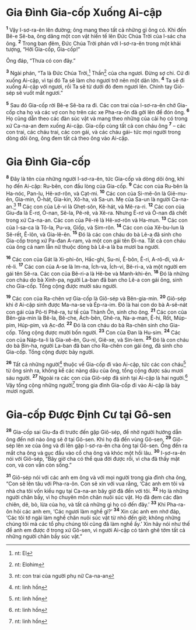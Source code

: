 # Gia Đình Gia-cốp Xuống Ai-cập

<sup><b>1</b></sup> Vậy I-sơ-ra-ên lên đường; ông mang theo tất cả những gì ông có. Khi đến Bê-e Sê-ba, ông dâng một con vật hiến tế lên Đức Chúa Trời của I-sác cha ông. <sup><b>2</b></sup> Trong ban đêm, Đức Chúa Trời phán với I-sơ-ra-ên trong một khải tượng, “Hỡi Gia-cốp, Gia-cốp!”

Ông đáp, “Thưa có con đây.”

<sup><b>3</b></sup> Ngài phán, “Ta là Đức Chúa Trời,[^1-c888a662-8d28-4e44-b646-5271601ec19f] Thần[^2-c888a662-8d28-4e44-b646-5271601ec19f] của cha ngươi. Đừng sợ chi. Cứ đi xuống Ai-cập, vì tại đó Ta sẽ làm cho ngươi trở nên một dân lớn. <sup><b>4</b></sup> Ta sẽ đi xuống Ai-cập với ngươi, rồi Ta sẽ từ dưới đó đem ngươi lên. Chính tay Giô-sép sẽ vuốt mắt ngươi.”

<sup><b>5</b></sup> Sau đó Gia-cốp rời Bê-e Sê-ba ra đi. Các con trai của I-sơ-ra-ên chở Gia-cốp cha họ và các vợ con họ trên các xe Pha-ra-ôn đã gởi lên để đón ông. <sup><b>6</b></sup> Họ cũng dẫn theo các đàn súc vật và mang theo những của cải họ có trong xứ Ca-na-an đem xuống Ai-cập. Gia-cốp cùng tất cả con cháu ông <sup><b>7</b></sup> – các con trai, các cháu trai, các con gái, và các cháu gái– tức mọi người trong dòng dõi ông, ông đem tất cả theo ông vào Ai-cập.

# Gia Đình Gia-cốp

<sup><b>8</b></sup> Đây là tên của những người I-sơ-ra-ên, tức Gia-cốp và dòng dõi ông, khi họ đến Ai-cập: Ru-bên, con đầu lòng của Gia-cốp. <sup><b>9</b></sup> Các con của Ru-bên là Ha-nóc, Pan-lu, Hê-xơ-rôn, và Cạt-mi. <sup><b>10</b></sup> Các con của Si-mê-ôn là Giê-mu-ên, Gia-min, Ô-hát, Gia-kin, Xô-ha, và Sa-un. Mẹ của Sa-un là người Ca-na-an.[^3-c888a662-8d28-4e44-b646-5271601ec19f] <sup><b>11</b></sup> Các con của Lê-vi là Ghẹt-sôn, Kê-hát, và Mê-ra-ri. <sup><b>12</b></sup> Các con của Giu-đa là Ê-rơ, Ô-nan, Sê-la, Pê-rê, và Xê-ra. Nhưng Ê-rơ và Ô-nan đã chết trong xứ Ca-na-an. Các con của Pê-rê là Hê-xơ-rôn và Ha-mun. <sup><b>13</b></sup> Các con của I-sa-ca là Tô-la, Pu-va, Giốp, và Sim-rôn. <sup><b>14</b></sup> Các con của Xê-bu-lun là Sê-rết, Ê-lôn, và Gia-lê-ên. <sup><b>15</b></sup> Đó là các con cháu do bà Lê-a đã sinh cho Gia-cốp trong xứ Pa-đan A-ram, và một con gái tên Đi-na. Tất cả con cháu của ông cả nam lẫn nữ thuộc dòng bà Lê-a là ba mươi ba người.

<sup><b>16</b></sup> Các con của Gát là Xi-phi-ôn, Hắc-ghi, Su-ni, Ê-bôn, Ê-ri, A-rô-đi, và A-rê-li. <sup><b>17</b></sup> Các con của A-se là Im-na, Ích-va, Ích-vi, Bê-ri-a, và một người em gái tên Sê-ra. Các con của Bê-ri-a là Hê-be và Manh-khi-ên. <sup><b>18</b></sup> Đó là những con cháu do bà Xinh-pa, người La-ban đã ban cho Lê-a con gái ông, sinh cho Gia-cốp. Tổng cộng được mười sáu người.

<sup><b>19</b></sup> Các con của Ra-chên vợ Gia-cốp là Giô-sép và Bên-gia-min. <sup><b>20</b></sup> Giô-sép khi ở Ai-cập sinh được Ma-na-se và Ép-ra-im. Đó là hai con do bà A-sê-nát con gái của Pô-ti Phê-ra, tư tế của Thành Ôn, sinh cho ông. <sup><b>21</b></sup> Các con của Bên-gia-min là Bê-la, Bê-che, Ách-bên, Ghê-ra, Na-a-man, Ê-hi, Rốt, Múp-pim, Húp-pim, và Ạc-đơ. <sup><b>22</b></sup> Đó là con cháu do bà Ra-chên sinh cho Gia-cốp. Tổng cộng được mười bốn người. <sup><b>23</b></sup> Con của Đan là Hu-sim. <sup><b>24</b></sup> Các con của Náp-ta-li là Gia-xê-ên, Gu-ni, Giê-xe, và Sin-lem. <sup><b>25</b></sup> Đó là con cháu do bà Bin-ha, người La-ban đã ban cho Ra-chên con gái ông, đã sinh cho Gia-cốp. Tổng cộng được bảy người.

<sup><b>26</b></sup> Tất cả những người[^4-c888a662-8d28-4e44-b646-5271601ec19f] thuộc về Gia-cốp đi vào Ai-cập, tức các con cháu[^5-c888a662-8d28-4e44-b646-5271601ec19f] từ ông sinh ra, không kể các nàng dâu của ông, tổng cộng được sáu mươi sáu người. <sup><b>27</b></sup> Ngoài ra các con của Giô-sép đã sinh tại Ai-cập là hai người.[^6-c888a662-8d28-4e44-b646-5271601ec19f] Vậy tổng cộng những người[^7-c888a662-8d28-4e44-b646-5271601ec19f] trong gia đình Gia-cốp đi vào Ai-cập là bảy mươi người.

# Gia-cốp Được Định Cư tại Gô-sen

<sup><b>28</b></sup> Gia-cốp sai Giu-đa đi trước đến gặp Giô-sép, để nhờ người hướng dẫn ông đến nơi nào ông sẽ ở tại Gô-sen. Khi họ đã đến vùng Gô-sen, <sup><b>29</b></sup> Giô-sép lên xe của ông và đi lên gặp I-sơ-ra-ên cha ông tại Gô-sen. Ông đến ra mắt cha ông và gục đầu vào cổ cha ông và khóc một hồi lâu. <sup><b>30</b></sup> I-sơ-ra-ên nói với Giô-sép, “Bây giờ cha có thể qua đời được rồi, vì cha đã thấy mặt con, và con vẫn còn sống.”

<sup><b>31</b></sup> Giô-sép nói với các anh em ông và với mọi người trong gia đình cha ông, “Con sẽ lên tâu với Pha-ra-ôn. Con sẽ xin với vua rằng, ‘Các anh em tôi và nhà cha tôi vốn kiều ngụ tại Ca-na-an bây giờ đã đến với tôi. <sup><b>32</b></sup> Họ là những người chăn bầy, vì họ chuyên môn chăn nuôi súc vật. Họ đã đem các đàn chiên, dê, bò, lừa của họ, và tất cả những gì họ có đến đây.’ <sup><b>33</b></sup> Khi Pha-ra-ôn hỏi các anh em, ‘Các ngươi làm nghề gì?’ <sup><b>34</b></sup> Xin các anh em nhớ đáp, ‘Các tôi tớ ngài làm nghề chăn nuôi súc vật từ nhỏ đến giờ; không những chúng tôi mà các tổ phụ chúng tôi cũng đã làm nghề ấy.’ Xin hãy nói như thế để anh em được ở trong xứ Gô-sen, vì người Ai-cập có tánh ghê tởm tất cả những người chăn bầy súc vật.”

[^1-c888a662-8d28-4e44-b646-5271601ec19f]: nt: El

[^2-c888a662-8d28-4e44-b646-5271601ec19f]: nt: Elohim

[^3-c888a662-8d28-4e44-b646-5271601ec19f]: nt: con trai của người phụ nữ Ca-na-an

[^4-c888a662-8d28-4e44-b646-5271601ec19f]: nt: linh hồn

[^5-c888a662-8d28-4e44-b646-5271601ec19f]: nt: linh hồn

[^6-c888a662-8d28-4e44-b646-5271601ec19f]: nt: linh hồn

[^7-c888a662-8d28-4e44-b646-5271601ec19f]: nt: linh hồn
